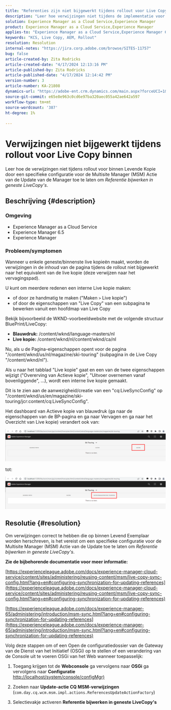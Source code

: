 ```yaml
---
title: "Referenties zijn niet bijgewerkt tijdens rollout voor Live Copy binnen"
description: "Leer hoe verwijzingen niet tijdens de implementatie voor Live Copy binnen worden bijgewerkt door een specifieke configuratie voor het beheer van meerdere sites in te schakelen."
solution: Experience Manager as a Cloud Service,Experience Manager
product: Experience Manager as a Cloud Service,Experience Manager
applies-to: "Experience Manager as a Cloud Service,Experience Manager 6.5,Experience Manager"
keywords: "KCS, Live Copy, AEM, Rollout"
resolution: Resolution
internal-notes: "https://jira.corp.adobe.com/browse/SITES-11757"
bug: false
article-created-by: Zita Rodricks
article-created-date: "4/17/2024 12:13:16 PM"
article-published-by: Zita Rodricks
article-published-date: "4/17/2024 12:14:42 PM"
version-number: 3
article-number: KA-21808
dynamics-url: "https://adobe-ent.crm.dynamics.com/main.aspx?forceUCI=1&pagetype=entityrecord&etn=knowledgearticle&id=a8dee5dc-b3fc-ee11-a1ff-6045bd0065b6"
source-git-commit: e65e8e963c0cd6e97ba320aec055a42ae642a597
workflow-type: tm+mt
source-wordcount: '387'
ht-degree: 1%

---
```


# Verwijzingen niet bijgewerkt tijdens rollout voor Live Copy binnen


Leer hoe de verwijzingen niet tijdens rollout voor binnen Levende Kopie door een specifieke configuratie voor de Multisite Manager (MSM) Actie van de Update van de Manager toe te laten om *Referentie bijwerken in geneste LiveCopy&#39;s*.

## Beschrijving {#description}


### <b>Omgeving</b>

- Experience Manager as a Cloud Service
- Experience Manager 6.5
- Experience Manager


### <b>Probleem/symptomen</b>

Wanneer u enkele geneste/binnenste live kopieën maakt, worden de verwijzingen in de inhoud van de pagina tijdens de rollout niet bijgewerkt naar het equivalent van de live kopie (deze verwijzen naar het vervagingspad).

U kunt om meerdere redenen een interne Live kopie maken:

- of door ze handmatig te maken (&quot;Maken `>`  Live kopie&quot;)
- of door de eigenschappen van &quot;Live Copy&quot; van een subpagina te bewerken vanuit een hoofdmap van Live Copy




Bekijk bijvoorbeeld de WKND-voorbeeldwebsite met de volgende structuur BluePrint/LiveCopy:

- <b>Blauwdruk:</b> /content/wknd/language-masters/nl
- <b>Live kopie:</b> /content/wknd/nl/content/wknd/ca/nl


Nu, als u de Pagina-eigenschappen opent voor de pagina &quot;/content/wknd/us/nl/magazine/ski-touring&quot; (subpagina in de Live Copy &quot;/content/wknd/nl&quot;).

Als u naar het tabblad &quot;Live kopie&quot; gaat en een van de twee eigenschappen wijzigt (&quot;Overerving van Actieve kopie&quot;, &quot;Uitvoer overnemen vanaf bovenliggende&quot;, ...), wordt een interne live kopie gemaakt.

Dit is te zien aan de aanwezigheid/creatie van een &quot;cq:LiveSyncConfig&quot; op &quot;/content/wknd/us/en/magazine/ski-touring/jcr:content/cq:LiveSyncConfig&quot;.

Het dashboard van Actieve kopie van blauwdruk (ga naar de eigenschappen van de BP-pagina en ga naar Vervagen en ga naar het Overzicht van Live kopie) verandert ook van:

![](assets/___afdee5dc-b3fc-ee11-a1ff-6045bd0065b6___.png)

tot:

![](assets/___b1dee5dc-b3fc-ee11-a1ff-6045bd0065b6___.png)




## Resolutie {#resolution}


Om verwijzingen correct te hebben die op binnen Levend Exemplaar worden herschreven, is het vereist om een specifieke configuratie voor de Multisite Manager (MSM) Actie van de Update toe te laten om *Referentie bijwerken in geneste LiveCopy&#39;s*.

<b>Zie de bijbehorende documentatie voor meer informatie:</b>

[https://experienceleague.adobe.com/docs/experience-manager-cloud-service/content/sites/administering/reusing-content/msm/live-copy-sync-config.html?lang=en#configuring-synchronization-for-updating-references](https://experienceleague.adobe.com/docs/experience-manager-cloud-service/content/sites/administering/reusing-content/msm/live-copy-sync-config.html?lang=en#configuring-synchronization-for-updating-references)

[https://experienceleague.adobe.com/docs/experience-manager-65/administering/introduction/msm-sync.html?lang=en#configuring-synchronization-for-updating-references](https://experienceleague.adobe.com/docs/experience-manager-65/administering/introduction/msm-sync.html?lang=en#configuring-synchronization-for-updating-references)



Volg deze stappen om of een Open de configuratiedossier van de Gateway van de Dienst van het Initiatief (OSGi) op te stellen of een verandering van de Console uit te voeren OSGi van het Web wanneer toepasselijk:

1. Toegang krijgen tot de <b>Webconsole</b> ga vervolgens naar <b>OSGi</b> ga vervolgens naar <b>Configuratie</b> [http://localhost/system/console/configMgr)](http://localhost/system/console/configMgr)


2. Zoeken naar <b>Update-actie CQ MSM-verwijzingen</b> (`com.day.cq.wcm.msm.impl.actions.ReferencesUpdateActionFactory`)


3. Selectievakje activeren <b>Referentie bijwerken in geneste LiveCopy&#39;s</b>

